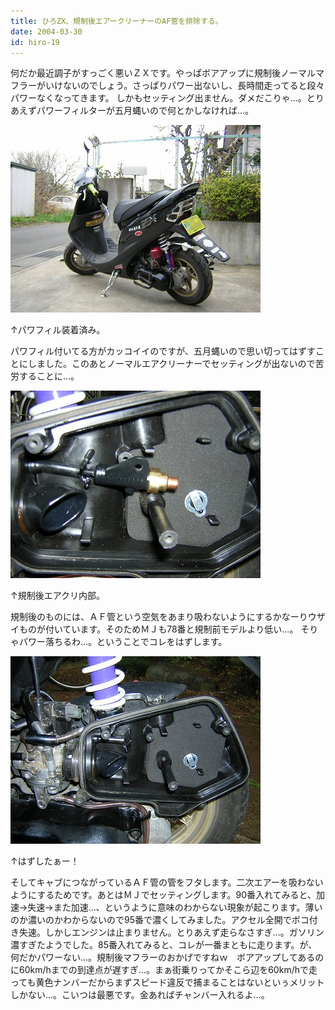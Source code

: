 ```yaml
---
title: ひろZX、規制後エアークリーナーのAF管を排除する。
date: 2004-03-30
id: hiro-19
---
```



<p class="sentence spacing10">何だか最近調子がすっごく悪いＺＸです。やっぱボアアップに規制後ノーマルマフラーがいけないのでしょう。さっぱりパワー出ないし、長時間走ってると段々パワーなくなってきます。 しかもセッティング出ません。ダメだこりゃ...。とりあえずパワーフィルターが五月蝿いので何とかしなければ...。</p>
<div class="center spacing"><img src="/photo/diary/2004.03.30_zx1.jpg" alt=""></div>
<p class="sentence">↑パワフィル装着済み。</p>
<p class="sentence spacing10">パワフィル付いてる方がカッコイイのですが、五月蝿いので思い切ってはずすことにしました。このあとノーマルエアクリーナーでセッティングが出ないので苦労することに...。</p>
<div class="center spacing"><img src="/photo/diary/2004.03.30_zx2.jpg" alt=""></div>
<p class="sentence">↑規制後エアクリ内部。</p>
<p class="sentence spacing10">規制後のものには、ＡＦ管という空気をあまり吸わないようにするかなーりウザイものが付いています。そのためＭＪも78番と規制前モデルより低い...。 そりゃパワー落ちるわ...。ということでコレをはずします。 </p>
<div class="center spacing"><img src="/photo/diary/2004.03.30_zx3.jpg" alt=""></div>
<p class="sentence">↑はずしたぁー！</p>
<p class="sentence">そしてキャブにつながっているＡＦ管の管をフタします。二次エアーを吸わないようにするためです。あとはＭＪでセッティングします。90番入れてみると、加速→失速→また加速...、というように意味のわからない現象が起こります。薄いのか濃いのかわからないので95番で濃くしてみました。アクセル全開でボコ付き失速。しかしエンジンは止まりません。とりあえず走らなさすぎ...。ガソリン濃すぎたようでした。85番入れてみると、コレが一番まともに走ります。が、何だかパワーない...。規制後マフラーのおかげですねｗ　ボアアップしてあるのに60km/hまでの到達点が遅すぎ...。まぁ街乗りってかそこら辺を60km/hで走っても黄色ナンバーだからまずスピード違反で捕まることはないといぅメリットしかない...。こいつは最悪です。金あればチャンバー入れるよ...。</p>
